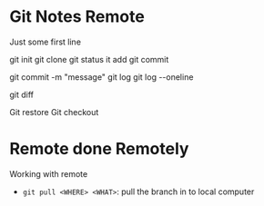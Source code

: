 # Git Notes Remote
Just some first line

git init
git clone
git status
it add <FILE>
git commit


git commit -m "message" 
git log
git log --oneline

git diff

Git restore
	Git checkout

# Remote done Remotely
	
Working with remote

- `git pull <WHERE> <WHAT>`: pull the <WHAT> branch in <WHERE> to local computer

